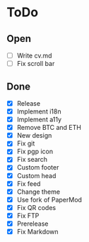 # ToDo

## Open

- [ ] Write cv.md
- [ ] Fix scroll bar

## Done

- [x] Release
- [x] Implement i18n
- [x] Implement a11y
- [x] Remove BTC and ETH
- [x] New design
- [x] Fix git
- [x] Fix pgp icon
- [x] Fix search
- [x] Custom footer
- [x] Custom head
- [x] Fix feed
- [x] Change theme
- [x] Use fork of PaperMod
- [x] Fix QR codes
- [x] Fix FTP
- [x] Prerelease
- [x] Fix Markdown
